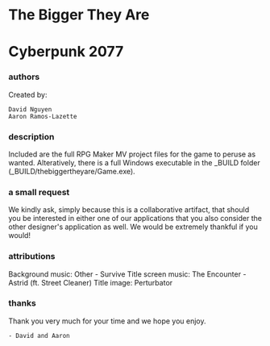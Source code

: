 # The Bigger They Are
#		Cyberpunk 2077

### authors ###
Created by:
	
	David Nguyen
	Aaron Ramos-Lazette

### description ###
Included are the full RPG Maker MV project files for the game to peruse as wanted.
Alteratively, there is a full Windows executable in the _BUILD folder (_BUILD/thebiggertheyare/Game.exe).

### a small request ###
We kindly ask, simply because this is a collaborative artifact, that should you be interested 
in either one of our applications that you also consider the other designer's application as well.
We would be extremely thankful if you would!

### attributions ###
Background music:		Other - Survive
Title screen music:		The Encounter - Astrid (ft. Street Cleaner)
Title image:			Perturbator

### thanks ###
Thank you very much for your time and we hope you enjoy.

	- David and Aaron

